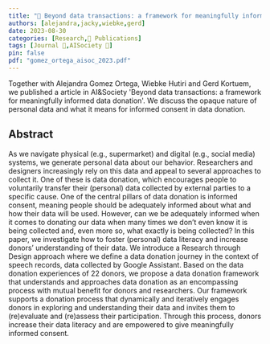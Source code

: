 ```yaml
---
title: "📜 Beyond data transactions: a framework for meaningfully informed data donation"
authors: [alejandra,jacky,wiebke,gerd]
date: 2023-08-30
categories: [Research,📜 Publications]
tags: [Journal 📕,AISociety 🎯]
pin: false
pdf: "gomez_ortega_aisoc_2023.pdf"
---
```


Together with Alejandra Gomez Ortega, Wiebke Hutiri and Gerd Kortuem, we published a article in AI&Society 'Beyond data transactions: a framework for meaningfully informed data donation'. We discuss the opaque nature of personal data and what it means for informed consent in data donation.


## Abstract

As we navigate physical (e.g., supermarket) and digital (e.g., social media) systems, we generate personal data about our behavior. Researchers and designers increasingly rely on this data and appeal to several approaches to collect it. One of these is data donation, which encourages people to voluntarily transfer their (personal) data collected by external parties to a specific cause. One of the central pillars of data donation is informed consent, meaning people should be adequately informed about what and how their data will be used. However, can we be adequately informed when it comes to donating our data when many times we don’t even know it is being collected and, even more so, what exactly is being collected? In this paper, we investigate how to foster (personal) data literacy and increase donors’ understanding of their data. We introduce a Research through Design approach where we define a data donation journey in the context of speech records, data collected by Google Assistant. Based on the data donation experiences of 22 donors, we propose a data donation framework that understands and approaches data donation as an encompassing process with mutual benefit for donors and researchers. Our framework supports a donation process that dynamically and iteratively engages donors in exploring and understanding their data and invites them to (re)evaluate and (re)assess their participation. Through this process, donors increase their data literacy and are empowered to give meaningfully informed consent.